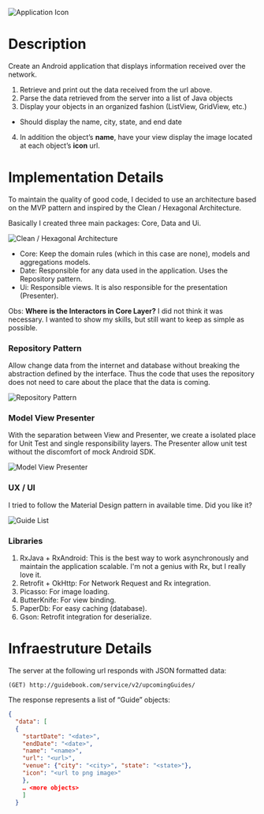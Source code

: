 ![Application Icon][icon]

# Description

Create an Android application that displays information received over the network.

1. Retrieve and print out the data received from the url above.
2. Parse the data retrieved from the server into a list of Java objects
3. Display your objects in an organized fashion (ListView, GridView, etc.)
  - Should display the name, city, state, and end date
4. In addition the object’s **name**, have your view display the image located at each object’s **icon** url.

# Implementation Details

To maintain the quality of good code, I decided to use an architecture based on the MVP pattern and inspired by the Clean / Hexagonal Architecture.

Basically I created three main packages: Core, Data and Ui.

![Clean / Hexagonal Architecture][architecture]

- Core: Keep the domain rules (which in this case are none), models and aggregations models.
- Date: Responsible for any data used in the application. Uses the Repository pattern.
- Ui: Responsible views. It is also responsible for the presentation (Presenter).

Obs: **Where is the Interactors in Core Layer?** I did not think it was necessary. I wanted to show my skills, but still want to keep as simple as possible.

### Repository Pattern
 
Allow change data from the internet and database without breaking the abstraction defined by the interface. Thus the code that uses the repository does not need to care about the place that the data is coming.

![Repository Pattern][repository_pattern]

### Model View Presenter

With the separation between View and Presenter, we create a isolated place for Unit Test and single responsibility layers. The Presenter allow unit test without the discomfort of mock Android SDK.

![Model View Presenter][mvp]

### UX / UI

I tried to follow the Material Design pattern in available time. Did you like it?

![Guide List][app]

### Libraries

1. RxJava + RxAndroid: This is the best way to work asynchronously and maintain the application scalable. I'm not a genius with Rx, but I really love it.
2. Retrofit + OkHttp: For Network Request and Rx integration.
3. Picasso: For image loading.
4. ButterKnife: For view binding.
5. PaperDb: For easy caching (database).
6. Gson: Retrofit integration for deserialize.

# Infraestruture Details

The server at the following url responds with JSON formatted data:

```(GET) http://guidebook.com/service/v2/upcomingGuides/```

The response represents a list of “Guide” objects:

```json
{
  "data": [
  {
    "startDate": "<date>",
    "endDate": "<date>",
    "name": "<name>",
    "url": "<url>",
    "venue": {"city": "<city>", "state": "<state>"},
    "icon": "<url to png image>"
    },
    … <more objects>
    ]
  }
  ```
  
[icon]: https://raw.githubusercontent.com/marcellogalhardo/Android-Code-Challenge/master/images/architecture.png "Application Icon"
[architecture]: https://raw.githubusercontent.com/marcellogalhardo/Android-Code-Challenge/master/images/architecture.png "Application Architecture"
[repository_pattern]: https://raw.githubusercontent.com/marcellogalhardo/Android-Code-Challenge/master/images/repository_pattern.png "Repository Pattern"
[mvp]: https://raw.githubusercontent.com/marcellogalhardo/Android-Code-Challenge/master/images/mvp.png "Model View Presenter"
[app]: https://raw.githubusercontent.com/marcellogalhardo/Android-Code-Challenge/master/images/app.png "Application Design"